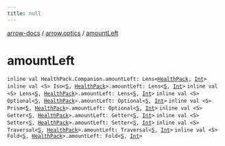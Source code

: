 ```yaml
---
title: null
---
```


[arrow-docs](../index.html) / [arrow.optics](index.html) / [amountLeft](./amount-left.html)

# amountLeft

`inline val HealthPack.Companion.amountLeft: Lens<`[`HealthPack`](-health-pack/index.html)`, `[`Int`](https://kotlinlang.org/api/latest/jvm/stdlib/kotlin/-int/index.html)`>`
`inline val <S> Iso<`[`S`](amount-left.html#S)`, `[`HealthPack`](-health-pack/index.html)`>.amountLeft: Lens<`[`S`](amount-left.html#S)`, `[`Int`](https://kotlinlang.org/api/latest/jvm/stdlib/kotlin/-int/index.html)`>`
`inline val <S> Lens<`[`S`](amount-left.html#S)`, `[`HealthPack`](-health-pack/index.html)`>.amountLeft: Lens<`[`S`](amount-left.html#S)`, `[`Int`](https://kotlinlang.org/api/latest/jvm/stdlib/kotlin/-int/index.html)`>`
`inline val <S> Optional<`[`S`](amount-left.html#S)`, `[`HealthPack`](-health-pack/index.html)`>.amountLeft: Optional<`[`S`](amount-left.html#S)`, `[`Int`](https://kotlinlang.org/api/latest/jvm/stdlib/kotlin/-int/index.html)`>`
`inline val <S> Prism<`[`S`](amount-left.html#S)`, `[`HealthPack`](-health-pack/index.html)`>.amountLeft: Optional<`[`S`](amount-left.html#S)`, `[`Int`](https://kotlinlang.org/api/latest/jvm/stdlib/kotlin/-int/index.html)`>`
`inline val <S> Getter<`[`S`](amount-left.html#S)`, `[`HealthPack`](-health-pack/index.html)`>.amountLeft: Getter<`[`S`](amount-left.html#S)`, `[`Int`](https://kotlinlang.org/api/latest/jvm/stdlib/kotlin/-int/index.html)`>`
`inline val <S> Setter<`[`S`](amount-left.html#S)`, `[`HealthPack`](-health-pack/index.html)`>.amountLeft: Setter<`[`S`](amount-left.html#S)`, `[`Int`](https://kotlinlang.org/api/latest/jvm/stdlib/kotlin/-int/index.html)`>`
`inline val <S> Traversal<`[`S`](amount-left.html#S)`, `[`HealthPack`](-health-pack/index.html)`>.amountLeft: Traversal<`[`S`](amount-left.html#S)`, `[`Int`](https://kotlinlang.org/api/latest/jvm/stdlib/kotlin/-int/index.html)`>`
`inline val <S> Fold<`[`S`](amount-left.html#S)`, `[`HealthPack`](-health-pack/index.html)`>.amountLeft: Fold<`[`S`](amount-left.html#S)`, `[`Int`](https://kotlinlang.org/api/latest/jvm/stdlib/kotlin/-int/index.html)`>`